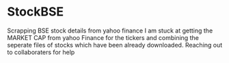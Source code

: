 # StockBSE
Scrapping BSE stock details from yahoo finance
I am stuck at getting the MARKET CAP from yahoo Finance for the tickers and combining the seperate files of stocks which have been already downloaded.
Reaching out to collaboraters for help
